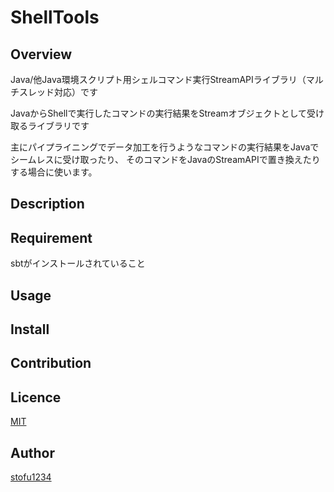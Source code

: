 ShellTools
====

## Overview
Java/他Java環境スクリプト用シェルコマンド実行StreamAPIライブラリ（マルチスレッド対応）です

JavaからShellで実行したコマンドの実行結果をStreamオブジェクトとして受け取るライブラリです

主にパイプライニングでデータ加工を行うようなコマンドの実行結果をJavaでシームレスに受け取ったり、
そのコマンドをJavaのStreamAPIで置き換えたりする場合に使います。

## Description

## Requirement
sbtがインストールされていること

## Usage

## Install

## Contribution

## Licence

[MIT](https://github.com/tcnksm/tool/blob/master/LICENCE)

## Author

[stofu1234](https://github.com/stofu1234)

